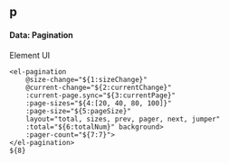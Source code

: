 ## p
#### Data: Pagination
Element UI <el-pagination>
```
<el-pagination
	@size-change="${1:sizeChange}"
	@current-change="${2:currentChange}"
	:current-page.sync="${3:currentPage}"
	:page-sizes="${4:[20, 40, 80, 100]}"
	:page-size="${5:pageSize}"
	layout="total, sizes, prev, pager, next, jumper"
	:total="${6:totalNum}" background>
	:pager-count="${7:7}">
</el-pagination>
${8}
```